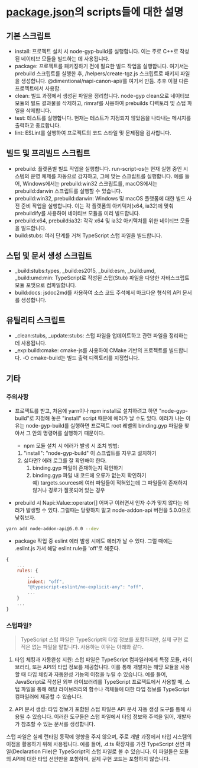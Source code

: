 # [package.json](./package.json)의 scripts들에 대한 설명

## 기본 스크립트

-   install: 프로젝트 설치 시 node-gyp-build를 실행합니다. 이는 주로 C++로 작성된 네이티브 모듈을 빌드하는 데 사용됩니다.
-   package: 프로젝트를 패키징하기 전에 필요한 빌드 작업을 실행합니다. 여기서는 prebuild 스크립트를 실행한 후, /helpers/create-tgz.js 스크립트로 패키지 파일을 생성합니다. @dimentional/napi-canon-api/를 여기서 만듬. 추후 이걸 다른 프로젝트에서 사용함.
-   clean: 빌드 과정에서 생성된 파일을 정리합니다. node-gyp clean으로 네이티브 모듈의 빌드 결과물을 삭제하고, rimraf를 사용하여 prebuilds 디렉토리 및 스텁 파일을 삭제합니다.
-   test: 테스트를 실행합니다. 현재는 테스트가 지정되지 않았음을 나타내는 메시지를 출력하고 종료합니다.
-   lint: ESLint를 실행하여 프로젝트의 코드 스타일 및 문제점을 검사합니다.

## 빌드 및 프리빌드 스크립트

-   prebuild: 플랫폼별 빌드 작업을 실행합니다. run-script-os는 현재 실행 중인 시스템의 운영 체제를 자동으로 감지하고, 그에 맞는 스크립트를 실행합니다. 예를 들어, Windows에서는 prebuild:win32 스크립트를, macOS에서는 prebuild:darwin 스크립트를 실행할 수 있습니다.
-   prebuild:win32, prebuild:darwin: Windows 및 macOS 플랫폼에 대한 빌드 사전 준비 작업을 실행합니다. 이는 각 플랫폼의 아키텍처(x64, ia32)에 맞춰 prebuildify를 사용하여 네이티브 모듈을 미리 빌드합니다.
-   prebuild:x64, prebuild:ia32: 각각 x64 및 ia32 아키텍처를 위한 네이티브 모듈을 빌드합니다.
-   build:stubs: 여러 단계를 거쳐 TypeScript 스텁 파일을 빌드합니다.

## 스텁 및 문서 생성 스크립트

-   \_build:stubs:types, \_build:es2015, \_build:esm, \_build:umd, \_build:umd:min: TypeScript로 작성된 스텁(Stub) 파일을 다양한 자바스크립트 모듈 포맷으로 컴파일합니다.
-   build:docs: jsdoc2md를 사용하여 소스 코드 주석에서 마크다운 형식의 API 문서를 생성합니다.

## 유틸리티 스크립트

-   \_clean:stubs, \_update:stubs: 스텁 파일을 업데이트하고 관련 파일을 정리하는 데 사용됩니다.
-   \_exp:build:cmake: cmake-js를 사용하여 CMake 기반의 프로젝트를 빌드합니다. -O cmake-build는 빌드 출력 디렉토리를 지정합니다.

## 기타

### 주의사항

-   프로젝트를 받고, 처음에 yarn이나 npm install로 설치하려고 하면 "node-gyp-build"로 지정해 놓은 "install" script 때문에 에러가 날 수도 있다. 에러가 나는 이유는 node-gyp-build를 실행하면 프로젝트 root 레벨의 binding.gyp 파일을 찾아서 그 안의 명령어를 실행하기 때문이다.

    -   npm 모듈 설치 시 에러가 발생 시 조치 방법:

    1. "install": "node-gyp-build" 이 스크립트를 지우고 설치하기
    2. 싫다면? 에러 로그를 잘 확인해야 한다.
        1. binding.gyp 파일이 존재하는지 확인하기
        2. binding.gyp 파일 내 코드에 오류가 없는지 확인하기<br/>
           예) targets.sources에 여러 파일들이 적혀있는데 그 파일들이 존재하지 않거나 경로가 잘못되어 있는 경우

-   prebuild 시 Napi::Value::operator[] 어쩌구 이러면서 인자 수가 맞지 않다는 에러가 발생할 수 있다. 그럴때는 당황하지 말고 node-addon-api 버전을 5.0.0으로 낮춰보자.

```bash
yarn add node-addon-api@5.0.0 --dev
```

-   package 작업 중 eslint 에러 발생 시에도 에러가 날 수 있다. 그럴 때에는 .eslint.js 가서 해당 eslint rule을 'off'로 해준다.

```javascript
{
    ...
    rules: {
        ...
        indent: "off",
        "@typescript-eslint/no-explicit-any": "off",
        ...
    }
    ...
}
```

### 스텁파일?

> TypeScript 스텁 파일은 TypeScript의 타입 정보를 포함하지만, 실제 구현 로직은 없는 파일을 말합니다. 사용하는 이유는 아래와 같다.

1. 타입 체킹과 자동완성 지원: 스텁 파일은 TypeScript 컴파일러에게 특정 모듈, 라이브러리, 또는 API의 타입 정보를 제공합니다. 이를 통해 개발자는 해당 모듈을 사용할 때 타입 체킹과 자동완성 기능의 이점을 누릴 수 있습니다. 예를 들어, JavaScript로 작성된 외부 라이브러리를 TypeScript 프로젝트에서 사용할 때, 스텁 파일을 통해 해당 라이브러리의 함수나 객체들에 대한 타입 정보를 TypeScript 컴파일러에 제공할 수 있습니다.

2. API 문서 생성: 타입 정보가 포함된 스텁 파일은 API 문서 자동 생성 도구를 통해 사용될 수 있습니다. 이러한 도구들은 스텁 파일에서 타입 정보와 주석을 읽어, 개발자가 참조할 수 있는 문서를 생성합니다.

스텁 파일은 실제 런타임 동작에 영향을 주지 않으며, 주로 개발 과정에서 타입 시스템의 이점을 활용하기 위해 사용됩니다. 예를 들어, .d.ts 확장자를 가진 TypeScript 선언 파일(Declaration File)은 TypeScript의 스텁 파일로 볼 수 있습니다. 이 파일들은 모듈의 API에 대한 타입 선언만을 포함하며, 실제 구현 코드는 포함하지 않습니다.
